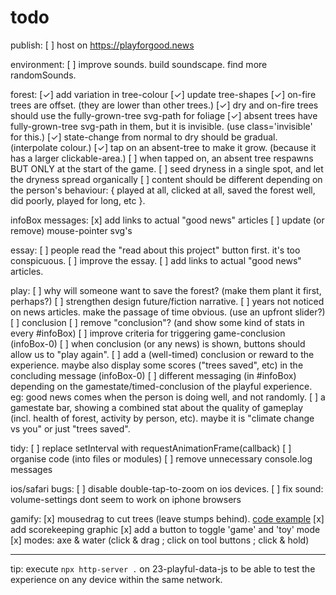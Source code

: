 # todo

publish:
[ ] host on https://playforgood.news

environment:
[ ] improve sounds. build soundscape. find more randomSounds. 

forest:
[✓] add variation in tree-colour
[✓] update tree-shapes
    [✓] on-fire trees are offset. (they are lower than other trees.)
    [✓] dry and on-fire trees should use the fully-grown-tree svg-path for foliage
    [✓] absent trees have fully-grown-tree svg-path in them, but it is invisible. (use class='invisible' for this.)
[✓] state-change from normal to dry should be gradual. (interpolate colour.)
[✓] tap on an absent-tree to make it grow. (because it has a larger clickable-area.)
[ ] when tapped on, an absent tree respawns BUT ONLY at the start of the game.
[ ] seed dryness in a single spot, and let the dryness spread organically
[ ] content should be different depending on the person's behaviour: { played at all, clicked at all, saved the forest well, did poorly, played for long, etc }.

infoBox messages:
[x] add links to actual "good news" articles
[ ] update (or remove) mouse-pointer svg's

essay:
[ ] people read the "read about this project" button first. it's too conspicuous.
[ ] improve the essay.
    [ ] add links to actual "good news" articles.

play:
[ ] why will someone want to save the forest? (make them plant it first, perhaps?)
[ ] strengthen design future/fiction narrative.
    [ ] years not noticed on news articles. make the passage of time obvious. (use an upfront slider?)
[ ] conclusion
    [ ] remove "conclusion"? (and show some kind of stats in every #infoBox)
    [ ] improve criteria for triggering game-conclusion (infoBox-0)
    [ ] when conclusion (or any news) is shown, buttons should allow us to "play again".
    [ ] add a (well-timed) conclusion or reward to the experience. maybe also display some scores ("trees saved", etc) in the concluding message (infoBox-0)
[ ] different messaging (in #infoBox) depending on the gamestate/timed-conclusion of the playful experience. eg: good news comes when the person is doing well, and not randomly.
[ ] a gamestate bar, showing a combined stat about the quality of gameplay (incl. health of forest, activity by person, etc). maybe it is "climate change vs you" or just "trees saved".

tidy:
[ ] replace setInterval with requestAnimationFrame(callback)
[ ] organise code (into files or modules)
[ ] remove unnecessary console.log messages

ios/safari bugs:
[ ] disable double-tap-to-zoom on ios devices.
[ ] fix sound: volume-settings dont seem to work on iphone browsers

gamify:
[x] mousedrag to cut trees (leave stumps behind). [code example](https://developer.mozilla.org/en-US/docs/Web/API/Touch/radiusX)
[x] add scorekeeping graphic
[x] add a button to toggle 'game' and 'toy' mode
[x] modes: axe & water (click & drag ; click on tool buttons ; click & hold)

---

tip: execute `npx http-server .` on 23-playful-data-js to be able to test the experience on any device within the same network.
